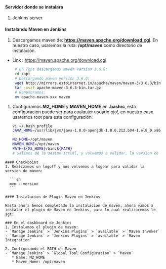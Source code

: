 #### Servidor donde se instalará
1. Jenkins server

#### Instalando Maven en Jenkins
1. Descargamos maven de: **https://maven.apache.org/download.cgi**. En nuestro caso, usaremos la ruta: **/opt/maven** como directorio de instalación.
 - Link : https://maven.apache.org/download.cgi
    ```sh
     # En /opt descargamos maven version 3.6.0:
     cd /opt
     # Descargando maven versión 3.6.0:
     wget http://mirrors.estointernet.in/apache/maven/maven-3/3.6.3/binaries/apache-maven-3.6.3-bin.tar.gz
     tar -xvzf apache-maven-3.6.3-bin.tar.gz 
     # Renombramos: 
     mv apache-maven-xxx maven
     ```
	
1. Configuramos **M2_HOME** y **MAVEN_HOME** en **.bashrc**, esta configuracion puede ser para cualquier usuario ojo!, en nuestro caso usaremos root para esta configuración: 
   ```sh
   vi ~/.bash_profile
   JAVA_HOME=/usr/lib/jvm/java-1.8.0-openjdk-1.8.0.212.b04-1.el8_0.x86_64

   M2_HOME=/opt/maven
   MAVEN_HOME=/opt/maven
   PATH=${M2_HOME}/bin:${PATH}
   # Salimos de la sesion actual, y volvemos a validar, la version de maven como java 
  ```
#### Checkpoint 
1. Realizamos un logoff y nos volvemos a logear para validar la version de maven:
  
    ```sh
    mvn --version
    ```
    
#### Instalacion de Plugin Maven en Jenkins   

Hasta ahora hemos completado la instalación de maven, ahora vamos a instalar el plugin de Maven en Jenkins, para lo cual realizaremos lo sgt:

### En el dashboard de Jenkins
1. Instalamos el plugin de maven:
  - `Manage Jenkins` > `Jenkins Plugins` > `available` > `Maven Invoker`
  - `Manage Jenkins` > `Jenkins Plugins` > `available` > `Maven Integration`

2. Configurando el PATH de Maven
  - `Manage Jenkins` > `Global Tool Configuration` > `Maven` 
     * Name: M2_HOME
     * Maven_Home: /opt/maven
